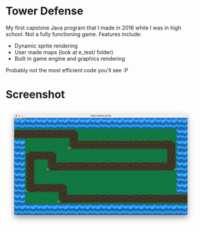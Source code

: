 # Tower Defense
My first capstone Java program that I made in 2016 while I was in high school. Not a fully functioning game. Features include:
* Dynamic sprite rendering
* User made maps (look at e_test/ folder)
* Built in game engine and graphics rendering

Probably not the most efficient code you'll see :P

# Screenshot
![Screenshot of game](screenshot.png)